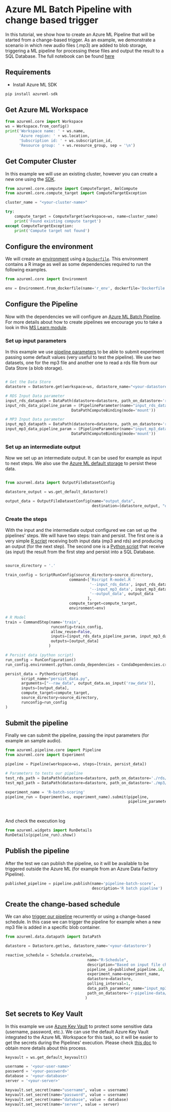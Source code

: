# Azure ML Batch Pipeline with change based trigger
In this tutorial, we show how to create an Azure ML Pipeline that will be started from a change-based trigger. As an example, we demonstrate a scenario in which new audio files (.mp3) are added to blob storage, triggering a ML pipeline for processing these files and output the result to a SQL Database. The full notebook can be found [here]()

## Requirements

* Install Azure ML SDK
```python 
pip install azureml-sdk 
```

## Get Azure ML Workspace
```python 
from azureml.core import Workspace
ws = Workspace.from_config()
print('Workspace name: ' + ws.name, 
      'Azure region: ' + ws.location, 
      'Subscription id: ' + ws.subscription_id, 
      'Resource group: ' + ws.resource_group, sep = '\n')
```

## Get Computer Cluster
In this example we will use an existing cluster, however you can create a new one using the [SDK](https://docs.microsoft.com/en-us/azure/machine-learning/how-to-create-attach-compute-cluster?tabs=python).
```python
from azureml.core.compute import ComputeTarget, AmlCompute
from azureml.core.compute_target import ComputeTargetException

cluster_name = "<your-cluster-name>"

try:
    compute_target = ComputeTarget(workspace=ws, name=cluster_name)
    print('Found existing compute target')
except ComputeTargetException:
    print('Compute target not found')
```

## Configure the environment
We will create an [environment](https://docs.microsoft.com/en-us/azure/machine-learning/concept-environments) using a [`Dockerfile`](Dockerfile). This environment contains a R image as well as some dependencies required to run the following examples.

```python
from azureml.core import Environment

env = Environment.from_dockerfile(name='r_env', dockerfile='Dockerfile')
```

## Configure the Pipeline
Now with the dependencies we will configure an [Azure ML Batch Pipeline](https://docs.microsoft.com/en-us/azure/machine-learning/how-to-create-machine-learning-pipelines). For more details about how to create pipelines we encourage you to take a look in this [MS Learn module](https://docs.microsoft.com/en-us/learn/modules/create-pipelines-in-aml/).

### Set up input parameters
In this example we use [pipeline parameters](https://docs.microsoft.com/en-us/python/api/azureml-pipeline-core/azureml.pipeline.core.graph.pipelineparameter?view=azure-ml-py) to be able to submit experiment passing some default values (very useful to test the pipeline). We use two datasets, one for the mp3 file and another one to read a rds file from our Data Store (a blob storage).

```python

# Get the Data Store
datastore = Datastore.get(workspace=ws, datastore_name="<your-datastore>")

# RDS Input Data parameter
input_rds_datapath = DataPath(datastore=datastore, path_on_datastore='r-pipeline-data/rds/accidents.Rd')
input_rds_data_pipeline_param = (PipelineParameter(name="input_rds_data", default_value=input_rds_datapath),
                             DataPathComputeBinding(mode='mount'))

# MP3 Input Data parameter
input_mp3_datapath = DataPath(datastore=datastore, path_on_datastore='r-pipeline-data/mp3')
input_mp3_data_pipeline_param = (PipelineParameter(name="input_mp3_data", default_value=input_mp3_datapath),
                             DataPathComputeBinding(mode='mount'))
```

### Set up an intermediate output
Now we set up an intermediate output. It can be used for example as input to next steps. We also use the [Azure ML default storage](https://docs.microsoft.com/en-us/azure/machine-learning/concept-azure-machine-learning-architecture) to persist these data.
```python

from azureml.data import OutputFileDatasetConfig

datastore_output = ws.get_default_datastore()

output_data = OutputFileDatasetConfig(name="output_data", 
                                      destination=(datastore_output, "output_data/{run-id}/{output-name}")).as_upload()

```

### Create the steps
With the input and the intermediate output configured we can set up the pipelines' steps. We will have two steps: train and persist. The first one is a very simple [R script](R-model.R) receiving both input data (mp3 and rds) and producing an output (for the next step). The second one is a [Python script](Persist-Data.py) that receive (as input) the result from the first step and persist into a SQL Database.

```python

source_directory = '.'

train_config = ScriptRunConfig(source_directory=source_directory,
                            command=['Rscript R-model.R '
                                     '--input_rds_data', input_rds_data_pipeline_param,
                                     '--input_mp3_data', input_mp3_data_pipeline_param,
                                     '--output_data', output_data
                                    ],
                            compute_target=compute_target,
                            environment=env)

# R Model
train = CommandStep(name='train', 
                    runconfig=train_config, 
                    allow_reuse=False, 
                    inputs=[input_rds_data_pipeline_param, input_mp3_data_pipeline_param, output_data_pipeline_param],
                    outputs=[output_data]
                   )

# Persist data (python script)
run_config = RunConfiguration()
run_config.environment.python.conda_dependencies = CondaDependencies.create(conda_packages=['pandas', 'pyodbc'])

persist_data = PythonScriptStep(
       script_name="persist_data.py",
       arguments=["--raw_data", output_data.as_input('raw_data')],
       inputs=[output_data],
       compute_target=compute_target,
       source_directory=source_directory,
       runconfig=run_config
)
```

## Submit the pipeline
Finally we can submit the pipeline, passing the input parameters (for example an sample audio).

```python
from azureml.pipeline.core import Pipeline
from azureml.core import Experiment

pipeline = Pipeline(workspace=ws, steps=[train, persist_data])

# Parameters to tests our pipeline
test_rds_path = DataPath(datastore=datastore, path_on_datastore='./rds/accidents.Rd')
test_mp3_path = DataPath(datastore=datastore, path_on_datastore='./mp3/file_example_MP3_5MG_01.mp3')

experiment_name = 'R-batch-scoring'
pipeline_run = Experiment(ws, experiment_name).submit(pipeline, 
                                                      pipeline_parameters={"input_rds_data": test_rds_path,
                                                                           "input_mp3_data": test_mp3_path 
                                                                          })
```

And check the execution log

```python
from azureml.widgets import RunDetails
RunDetails(pipeline_run).show()
```

[](images/azureml-pipeline-execution-log.jpg)

## Publish the pipeline
After the test we can publish the pipeline, so it will be available to be triggered outside the Azure ML (for example from an Azure Data Factory Pipeline).

```python
published_pipeline = pipeline.publish(name='pipeline-batch-score',
                                      description='R batch pipeline')
```

## Create the change-based schedule
We can also [trigger our pipeline](https://docs.microsoft.com/en-us/azure/machine-learning/how-to-trigger-published-pipeline) recurrently or using a change-based schedule. In this case we can trigger the pipeline for example when a new mp3 file is added in a specific blob container.

```python
from azureml.data.datapath import DataPath

datastore = Datastore.get(ws, datastore_name='<your-datastore>')

reactive_schedule = Schedule.create(ws, 
                                    name="R-Schedule", 
                                    description="Based on input file change.",
                                    pipeline_id=published_pipeline.id, 
                                    experiment_name=experiment_name, 
                                    datastore=datastore,
                                    polling_interval=1,
                                    data_path_parameter_name="input_mp3_data",
                                    path_on_datastore='r-pipeline-data/mp3/' 
                                   )

```
## Set secrets to Key Vault
In this example we use [Azure Key Vault](https://azure.microsoft.com/pt-br/services/key-vault/) to protect some sensitive data (username, password, etc.). We can use the default Azure Key Vault integrated to the Azure ML Workspace for this task, so it will be easier to get the secrets during the Pipelines' execution. Please check [this doc](https://docs.microsoft.com/en-us/azure/machine-learning/how-to-use-secrets-in-runs) to obtain more details about this process.

```python
keyvault = ws.get_default_keyvault()

username = '<your-user-name>'
password = '<your-password>'
database = '<your-database>'
server = '<your-server>'

keyvault.set_secret(name="username", value = username)
keyvault.set_secret(name="password", value = username)
keyvault.set_secret(name="database", value = database)
keyvault.set_secret(name="server", value = server)
```
